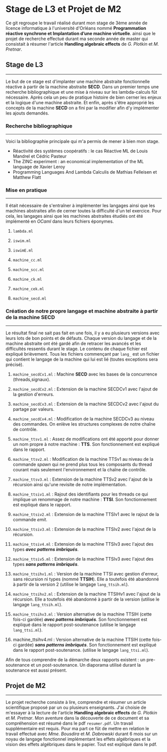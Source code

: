 # Stage de L3 et Projet de M2

Ce git regroupe le travail réalisé durant mon stage de 3ème année de licence informatique à l'université d'Orléans nommé **Programmation réactive synchrone et Implantation d’une machine virtuelle**. ainsi que le projet de recherche effectué durant ma seconde année de master qui consistait à résumer l'article **Handling algebraic effects** de *G. Plotkin* et *M. Pretnar*.

## Stage de L3

---
Le but de ce stage est d'implanter une machine abstraite fonctionnelle réactive à partir de la machine abstraite **SECD**. Dans un premier temps une recherche bibliographique et une mise à niveau sur les lambda-calculs fût nécessaire. Après cela un peu de pratique histoire de bien cerner les enjeux et la logique d'une machine abstraite. Et enfin, après s'être approprié les concepts de la machine **SECD** on a fini par la modifier afin d'y implémenter les ajouts demandés.

### Recherche bibliographique

---
Voici la bibliographie principale qui m'a permis de mener à bien mon stage.

- Réactivité des systèmes coopératifs : le cas Réactive ML de Louis Mandrel et Cédric Pasteur
- The ZINC experiment : an economical implementation of the ML language de Xavier Leroy
- Programming Languages And Lambda Calculis de Mathias Felleisen et Matthew Flatt

### Mise en pratique

---
Il était nécessaire de s'entraîner à implémenter les langages ainsi que les machines abstraites afin de cerner toutes la difficulté d'un tel exercice. Pour cela, les langages ainsi que les machines abstraites étudiés ont été implémenté en *OCaml* dans leurs fichiers éponymes.

1. `lambda.ml`

2. `iswim.ml`

3. `iswimE.ml`

4. `machine_cc.ml`

5. `machine_scc.ml`

6. `machine_ck.ml`

7. `machine_cek.ml`

8. `machine_secd.ml`

### Création de notre propre langage et machine abstraite à partir de la machine **SECD**

---
Le résultat final ne sait pas fait en une fois, il y a eu plusieurs versions avec leurs lots de bon points et de défauts. Chaque version du langage et de la machine abstraite ont été gardé afin de retracer les avancés et les difficultés ressentis durant le stage. Le contenu de chaque fichier est expliqué brièvement. Tous les fichiers commençant par `lang_` est un fichier qui contient le langage de la machine qui lui est lié (toutes exceptions sera précisé).

1. `machine_secdCv1.ml` : Machine **SECD** avec les bases de la concurrence (threads,signaux).

2. `machine_secdCv2.ml` : Extension de la machine SECDCv1 avec l'ajout de la gestion d'erreurs.

3. `machine_secdCv3.ml` : Extension de la machine SECDCv2 avec l'ajout du partage par valeurs.

4. `machine_secdCv4.ml` : Modification de la machine SECDCv3 au niveau des commandes. On enlève les structures complexes de notre chaîne de contrôle.

5. `machine_ttsv1.ml` : Assez de modifications ont été apporté pour donner un nom propre à notre machine : **TTS**. Son fonctionnement est expliqué dans le rapport.

6. `machine_ttsv2.ml` : Modification de la machine TTSv1 au niveau de la commande *spawn* qui ne prend plus tous les composants du thread courant mais seulement l'environnement et la chaîne de contrôle.

7. `machine_ttsv3.ml` : Extension de la machine TTSv2 avec l'ajout de la récursion ainsi qu'une revisite de notre implémentation.

8. `machine_ttsiv1.ml` : Rajout des identifiants pour les threads ce qui implique un renommage de notre machine : **TTSI**. Son fonctionnement est expliqué dans le rapport.

9. `machine_ttsiv2.ml` : Extension de la machine TTSIv1 avec le rajout de la commande *emit*.

10. `machine_ttsiv3.ml` : Extension de la machine TTSIv2 avec l'ajout de la récursion.

11. `machine_ttsiv4.ml` : Extension de la machine TTSIv3 avec l'ajout des types __*avec patterns imbriqués*__.

12. `machine_ttsiv5.ml` : Extension de la machine TTSIv3 avec l'ajout des types __*sans patterns imbriqués*__.

13. `machine_ttsihv1.ml` : Version de la machine TTSI avec gestion d'erreur, sans récursion ni types (nommé **TTSIH**). Elle a toutefois été abandonné à partir de la version 2 (utilise le langage `lang_ttsih.ml`).

14. `machine_ttsihv2.ml` : Extension de la machine TTSIHv1 avec l'ajout de la récursion. Elle a toutefois été abandonné à partir de la version (utilise le langage `lang_ttsih.ml`).

15. `machine_ttsihv3.ml` : Version alternative de la machine TTSIH (cette fois-ci gardée) __*avec patterns imbriqués*__. Son fonctionnement est expliqué dans le rapport post-soutenance (utilise le langage `lang_ttsi.ml`).

16. machine_ttsihv4.ml : Version alternative de la machine TTSIH (cette fois-ci gardée) __*sans patterns imbriqués*__. Son fonctionnement est expliqué dans le rapport post-soutenance. (utilise le langage `lang_ttsi.ml`).

Afin de tous comprendre de la démarche deux rapports existent : un pre-soutenance et un post-soutenance. Un diaporama utilisé durant la soutenance est aussi présent.

## Projet de M2

---
Le projet recherche consiste à lire, comprendre et résumer un article scientifique proposé par un ou plusieurs enseignants. J'ai choisie de m'essayer à la lecture de l'article **Handling algebraic effects** de *G. Plotkin* et *M. Pretnar*. Mon aventure dans la découverte de ce document et sa compréhension est résumé dans le pdf `resumer.pdf`. Un travail supplémentaire est requis. Pour ma part ce fût de mettre en relation le travail effectué avec *Mme. Bousdira* et *M. Dabrowski* durant 6 mois sur un noyau de langage fonctionnel implémentant les effets algébriques et la vision des effets algébriques dans le papier. Tout est expliqué dans le pdf.
